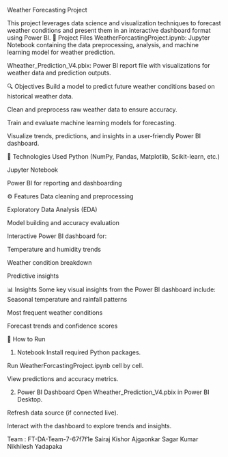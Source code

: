 Weather Forecasting Project

This project leverages data science and visualization techniques to forecast weather conditions and present them in an interactive dashboard format using Power BI.
📁 Project Files
WeatherForcastingProject.ipynb: Jupyter Notebook containing the data preprocessing, analysis, and machine learning model for weather prediction.


Wheather_Prediction_V4.pbix: Power BI report file with visualizations for weather data and prediction outputs.


🔍 Objectives
Build a model to predict future weather conditions based on historical weather data.


Clean and preprocess raw weather data to ensure accuracy.


Train and evaluate machine learning models for forecasting.


Visualize trends, predictions, and insights in a user-friendly Power BI dashboard.


🧪 Technologies Used
Python (NumPy, Pandas, Matplotlib, Scikit-learn, etc.)


Jupyter Notebook


Power BI for reporting and dashboarding




⚙️ Features
Data cleaning and preprocessing


Exploratory Data Analysis (EDA)


Model building and accuracy evaluation


Interactive Power BI dashboard for:


Temperature and humidity trends


Weather condition breakdown


Predictive insights


📊 Insights
Some key visual insights from the Power BI dashboard include:
Seasonal temperature and rainfall patterns


Most frequent weather conditions


Forecast trends and confidence scores


📌 How to Run
1. Notebook
Install required Python packages.


Run WeatherForcastingProject.ipynb cell by cell.


View predictions and accuracy metrics.





2. Power BI Dashboard
Open Wheather_Prediction_V4.pbix in Power BI Desktop.


Refresh data source (if connected live).


Interact with the dashboard to explore trends and insights.



Team : FT-DA-Team-7-67f7f1e
Sairaj Kishor Ajgaonkar
Sagar Kumar
Nikhilesh Yadapaka
